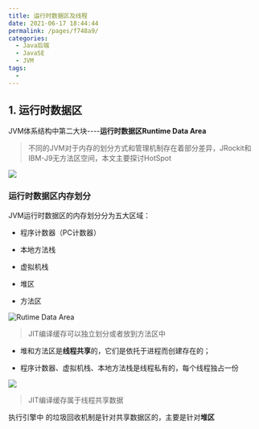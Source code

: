 ```yaml
---
title: 运行时数据区及线程
date: 2021-06-17 18:44:44
permalink: /pages/f748a9/
categories:
  - Java后端
  - JavaSE
  - JVM
tags:
  - 
---
```


## 1. 运行时数据区

JVM体系结构中第二大块----**运行时数据区Runtime Data Area**

> 不同的JVM对于内存的划分方式和管理机制存在着部分差异，JRockit和 IBM-J9无方法区空间，本文主要探讨HotSpot

![](https://iqqcode-blog.oss-cn-beijing.aliyuncs.com/img/20200623115805.png)

### 运行时数据区内存划分

JVM运行时数据区的内存划分分为五大区域：

- 程序计数器（PC计数器）

- 本地方法栈

- 虚拟机栈

- 堆区

- 方法区

![Rutime Data Area](https://iqqcode-blog.oss-cn-beijing.aliyuncs.com/img/20200624222306.png)

> JIT编译缓存可以独立划分或者放到方法区中

- 堆和方法区是**线程共享**的，它们是依托于进程而创建存在的；

- 程序计数器、虚拟机栈、本地方法栈是线程私有的，每个线程独占一份

![](https://iqqcode-blog.oss-cn-beijing.aliyuncs.com/img/20200624225110.png)

> JIT编译缓存属于线程共享数据

执行引擎中 的垃圾回收机制是针对共享数据区的，主要是针对**堆区**
